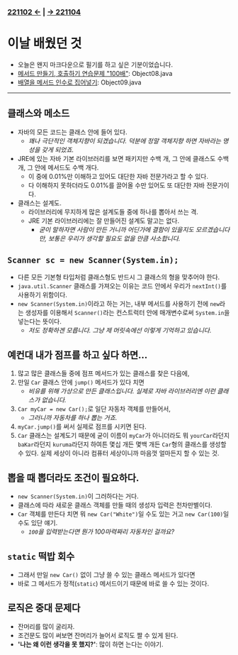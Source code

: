 ﻿### [221102 ←](/221011-_JAVA/221102/) | [→ 221104](/221011-_JAVA/221104/)

# 이날 배웠던 것

- 오늘은 왠지 마크다운으로 필기를 하고 싶은 기분이었습니다.
- [메서드 만들기, 호출하기 연습문제 "100배"](/221011-_JAVA/221103/javastudy56/javastudy/src/javastudy/Object08.java): Object08.java
- [배열을 메서드 인수로 집어넣기](/221011-_JAVA/221103/javastudy56/javastudy/src/javastudy/Object09.java): Object09.java

---

## 클래스와 메소드

- 자바의 모든 코드는 클래스 안에 들어 있다.
    - *꽤나 극단적인 객체지향이 되겠습니다. 덕분에 정말 객체지향 하면 자바라는 명성을 갖게 되었죠.*
- JRE에 있는 자바 기본 라이브러리를 보면 패키지만 수백 개, 그 안에 클래스도 수백 개, 그 안에 메서드도 수백 개다.
    - 이 중에 0.01%만 이해하고 있어도 대단한 자바 전문가라고 할 수 있다.
    - 다 이해하지 못하더라도 0.01%를 끌어올 수만 있어도 또 대단한 자바 전문가이다.
- 클래스는 설계도.
    - 라이브러리에 무지하게 많은 설계도들 중에 하나를 뽑아서 쓰는 격.
    - JRE 기본 라이브러리에는 잘 만들어진 설계도 말고는 없다.
        - *굳이 말하자면 사람이 만든 거니까 어딘가에 결함이 있을지도 모르겠습니다만, 보통은 우리가 생각할 필요도 없을 만큼 사소합니다.*

## `Scanner sc = new Scanner(System.in);`

- 다른 모든 기본형 타입처럼 클래스형도 반드시 그 클래스의 형을 맞추어야 한다.
- `java.util.Scanner` 클래스를 가져오는 이유는 코드 안에서 우리가 `nextInt()`를 사용하기 위함이다.
- `new Scanner(System.in)`이라고 하는 거는, 내부 메서드를 사용하기 전에 `new`라는 생성자를 이용해서 `Scanner()`라는 컨스트럭터 안에 매개변수로써 `System.in`을 넣는다는 뜻이다.
    - *저도 정확하겐 모릅니다. 그냥 제 머릿속에선 이렇게 기억하고 있습니다.*

## 예컨대 내가 점프를 하고 싶다 하면...
        
1. 많고 많은 클래스들 중에 점프 메서드가 있는 클래스를 찾은 다음에,
2. 만일 `Car` 클래스 안에 `jump()` 메서드가 있다 치면
    - *비유를 위해 가상으로 만든 클래스입니다. 실제로 자바 라이브러리엔 이런 클래스가 없습니다.*
3. `Car myCar = new Car();`로 일단 자동차 객체를 만들어서,
    - *그러니까 자동차를 하나 뽑는 거죠.*
4. `myCar.jump()`를 써서 실제로 점프를 시키면 된다.
5. `Car` 클래스는 설계도기 때문에 굳이 이름이 `myCar`가 아니더라도 뭐 `yourCar`라던지 `baKar`라던지 `kuruma`라던지 하여튼 몇십 개든 몇백 개든 `Car`형의 클래스를 생성할 수 있다. 실제 세상이 아니라 컴퓨터 세상이니까 마음껏 얼마든지 할 수 있는 것.

## 뽑을 때 뽑더라도 조건이 필요하다.

- `new Scanner(System.in)`이 그러하다는 거다.
- 클래스에 따라 새로운 클래스 객체를 만들 때의 생성자 입력은 천차만별이다.
- `Car` 객체를 만든다 치면 뭐 `new Car("White")`일 수도 있는 거고 `new Car(100)`일 수도 있단 얘기.
    - *`100`을 입력받는다면 뭔가 100마력짜리 자동차인 걸까요?*

## `static` 떡밥 회수

- 그래서 만일 `new Car()` 없이 그냥 쓸 수 있는 클래스 메서드가 있다면
- 바로 그 메서드가 정적(`static`) 메서드이기 때문에 바로 쓸 수 있는 것이다.

## 로직은 중대 문제다

- 잔머리를 많이 굴리자.
- 조건문도 많이 써보면 잔머리가 늘어서 로직도 짤 수 있게 된다.
- **'나는 왜 이런 생각을 못 했지?'**: 많이 하면 는다는 이야기.